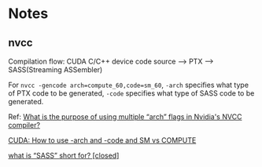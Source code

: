 # Notes
## nvcc

Compilation flow: CUDA C/C++ device code source --> PTX --> SASS(Streaming ASSembler)

For `nvcc -gencode arch=compute_60,code=sm_60`, `-arch` specifies what type of PTX code to be generated, `-code` specifies what type of SASS code to be generated.

Ref: 
[What is the purpose of using multiple “arch” flags in Nvidia's NVCC compiler?](https://stackoverflow.com/questions/17599189/what-is-the-purpose-of-using-multiple-arch-flags-in-nvidias-nvcc-compiler/17599585#17599585)

[CUDA: How to use -arch and -code and SM vs COMPUTE](https://stackoverflow.com/questions/35656294/cuda-how-to-use-arch-and-code-and-sm-vs-compute)

[what is “SASS” short for? [closed]](https://stackoverflow.com/questions/9798258/what-is-sass-short-for)
